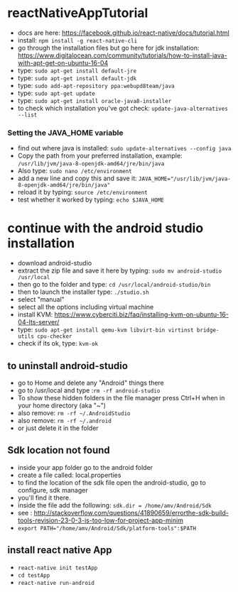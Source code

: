 # reactNativeAppTutorial
* docs are here: https://facebook.github.io/react-native/docs/tutorial.html
* install: `npm install -g react-native-cli`
* go through the installation files but go here for jdk installation: https://www.digitalocean.com/community/tutorials/how-to-install-java-with-apt-get-on-ubuntu-16-04
* type: `sudo apt-get install default-jre`
* type: `sudo apt-get install default-jdk`
* type: `sudo add-apt-repository ppa:webupd8team/java`
* type: `sudo apt-get update`
* type: `sudo apt-get install oracle-java8-installer`
* to check which installation you've got check: `update-java-alternatives --list`

### Setting the JAVA_HOME variable
* find out where java is installed: `sudo update-alternatives --config java`
* Copy the path from your preferred installation, example: `/usr/lib/jvm/java-8-openjdk-amd64/jre/bin/java`
* Also type: `sudo nano /etc/environment`
* add a new line and copy this and save it: `JAVA_HOME="/usr/lib/jvm/java-8-openjdk-amd64/jre/bin/java"`
* reload it by typing: `source /etc/environment`
* test whether it worked by typing: `echo $JAVA_HOME`

# continue with the android studio installation
* download android-studio
* extract the zip file and save it here by typing: `sudo mv android-studio /usr/local`
* then go to the folder and type: `cd /usr/local/android-studio/bin`
* then to launch the installer type: `./studio.sh`
* select "manual"
* select all the options including virtual machine
* install KVM: https://www.cyberciti.biz/faq/installing-kvm-on-ubuntu-16-04-lts-server/
* type: `sudo apt-get install qemu-kvm libvirt-bin virtinst bridge-utils cpu-checker`
* check if its ok, type: `kvm-ok`

## to uninstall android-studio
* go to Home and delete any "Android" things there
* go to /usr/local and type :`rm -rf android-studio`
* To show these hidden folders in the file manager press Ctrl+H when in your home directory (aka "~")
* also remove: `rm -rf ~/.AndroidStudio`
* also remove: `rm -rf ~/.android`
* or just delete it in the folder

## Sdk location not found
* inside your app folder go to the android folder
* create a file called: local.properties
* to find the location of the sdk file open the android-studio, go to configure, sdk manager
* you'll find it there.
* inside the file add the following: `sdk.dir = /home/amv/Android/Sdk`
* see : http://stackoverflow.com/questions/41890659/errorthe-sdk-build-tools-revision-23-0-3-is-too-low-for-project-app-minim
* `export PATH="/home/amv/Android/Sdk/platform-tools":$PATH`

## install react native App
* `react-native init testApp`
* `cd testApp`
* `react-native run-android`
